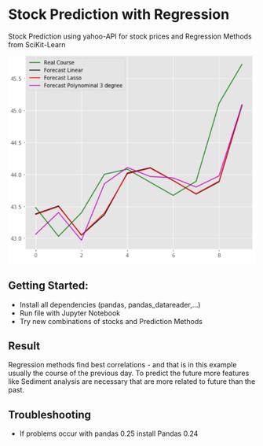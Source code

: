 # Stock Prediction with Regression
Stock Prediction using yahoo-API for stock prices and Regression Methods from SciKit-Learn


![Example](https://raw.githubusercontent.com/Stefan850/Stock_Prediction_Regression/master/example.png)


## Getting Started:
 - Install all dependencies (pandas, pandas_datareader,...)
 - Run file with Jupyter Notebook
 - Try new combinations of stocks and Prediction Methods

## Result
Regression methods find best correlations - and that is in this example usually the course of the previous day. To predict the future more features like Sediment analysis are necessary that are more related to future than the past.

## Troubleshooting
 - If problems occur with pandas 0.25 install Pandas 0.24
 
